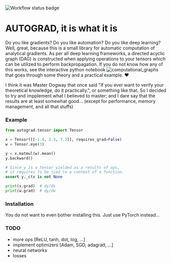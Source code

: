 ![Workflow status badge](https://github.com/willeagren/autograd/actions/workflows/python-app.yml/badge.svg)
# AUTOGRAD, it is what it is
Do you like gradients? Do you like automation? Do you like deep learning? Well, great, because this is a small library for automatic computation of analytical gradients. As per all deep learning frameworks, a directed acyclic graph (DAG) is constructed when applying operations to your tensors which can be utilized to perform backpropagation. If you do not know how any of this works, see the interactive python notebook ![computational_graphs](notebooks/computational_graphs.ipynb) that goes through some theory and a practical example. ❤️

I think it was Master Oogway that once said "If you ever want to verify your theoretical knowledge, do it practically.", or something like that. So I decided to try and impplement what I believed to master; and I dare say that the results are at least somewhat good... (except for performance, memory management, and all that stuffs)

### Example
```python
from autograd.tensor import Tensor

x = Tensor([[-1.4, 2.5, 7.3]], requires_grad=False)
w = Tensor.eye(3)

y = x.matmul(w).mean()
y.backward()

# Since y is a tensor yielded as a results of ops,
# it requires to be tied to a context of a function.
assert y._ctx is not None

print(x.grad)  # dy/dx
print(w.grad)  # dy/dw
```

### Installation
You do not want to even bother installing this. Just use PyTorch instead...

### TODO
- more ops [ReLU, tanh, dot, log, ...]
- implement optimizers [Adam, SGD, adagrad, ...]
- neural networks
- losses
